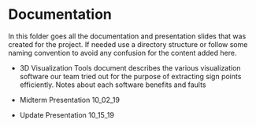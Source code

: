 # Documentation

In this folder goes all the documentation and presentation slides that was created for the project. If needed use a directory structure or follow some naming convention to avoid any confusion for the content added here.

- 3D Visualization Tools document describes the various visualization software our team tried out for the purpose of extracting sign points efficiently. Notes about each software  benefits and faults

- Midterm Presentation 10_02_19

- Update Presentation 10_15_19
